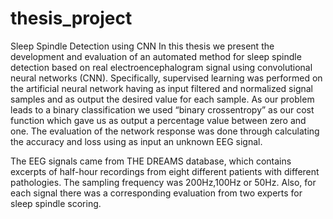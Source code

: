 # thesis_project
Sleep Spindle Detection using CNN
In this thesis we present the development and evaluation of an automated method for sleep spindle detection based on real electroencephalogram signal using convolutional neural networks (CNN). Specifically, supervised learning was performed οn the artificial neural network having as input filtered and normalized signal samples and as output the desired value for each sample. As our problem leads to a binary classification we used “binary crossentropy” as our cost function which gave us as output a percentage value between zero and one. The evaluation of the network response was done through calculating the accuracy and loss using as input an unknown EEG signal.

The EEG signals came from THE DREAMS database, which contains excerpts of half-hour recordings from eight different patients with different pathologies. The sampling frequency was 200Hz,100Hz or 50Hz. Also, for each signal there was a corresponding evaluation from two experts for sleep spindle scoring.

